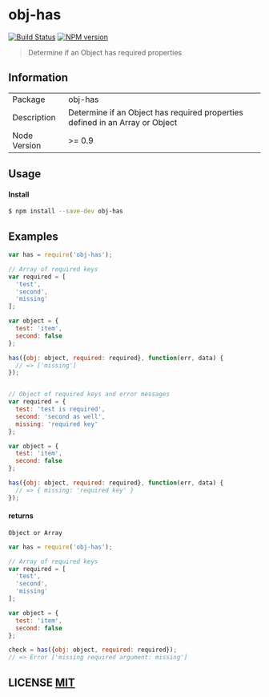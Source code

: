 # obj-has

[![Build Status](https://travis-ci.org/stevelacy/obj-has.png?branch=master)](https://travis-ci.org/stevelacy/obj-has)
[![NPM version](https://badge.fury.io/js/obj-has.png)](http://badge.fury.io/js/obj-has)

> Determine if an Object has required properties

## Information

<table>
<tr>
<td>Package</td><td>obj-has</td>
</tr>
<tr>
<td>Description</td>
<td>Determine if an Object has required properties defined in an Array or Object</td>
</tr>
<tr>
<td>Node Version</td>
<td>>= 0.9</td>
</tr>
</table>

## Usage

#### Install

```sh
$ npm install --save-dev obj-has
```

## Examples

```js
var has = require('obj-has');

// Array of required keys
var required = [
  'test',
  'second',
  'missing'
];

var object = {
  test: 'item',
  second: false
};

has({obj: object, required: required}, function(err, data) {
  // => ['missing']
});


// Object of required keys and error messages
var required = {
  test: 'test is required',
  second: 'second as well',
  missing: 'required key'
};

var object = {
  test: 'item',
  second: false
};

has({obj: object, required: required}, function(err, data) {
  // => { missing: 'required key' }
});

```

#### returns
`Object or Array`

```js
var has = require('obj-has');

// Array of required keys
var required = [
  'test',
  'second',
  'missing'
];

var object = {
  test: 'item',
  second: false
};

check = has({obj: object, required: required});
// => Error ['missing required argument: missing']


```



## LICENSE [MIT](LICENSE)
